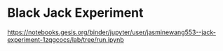 # Black Jack Experiment

https://notebooks.gesis.org/binder/jupyter/user/jasminewang553--jack-experiment-1zqgcocs/lab/tree/run.ipynb
